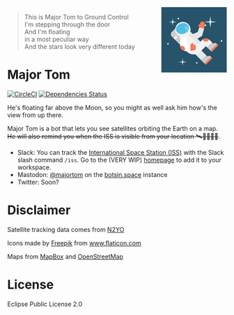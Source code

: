 <img src="resources/major_tom.png" align="right" width="150px"/>

> This is Major Tom to Ground Control  
I'm stepping through the door  
And I'm floating  
in a most peculiar way  
And the stars look very different today

# Major Tom 
[![CircleCI](https://circleci.com/gh/jcpsantiago/majortom/tree/master.svg?style=svg)](https://circleci.com/gh/jcpsantiago/majortom/tree/master)
[![Dependencies Status](https://versions.deps.co/jcpsantiago/majortom/status.svg)](https://versions.deps.co/jcpsantiago/majortom)

He's floating far above the Moon, so you might as well ask him how's the view from up there.

Major Tom is a bot that lets you see satellites orbiting the Earth on a map.
~~He will also remind you when the ISS is visible from your location 🛰👩‍🚀👨‍🚀~~.

* Slack: You can track the [International Space Station (ISS)](https://www.nasa.gov/mission_pages/station/main/index.html) with the Slack slash command `/iss`. Go to the (VERY WIP) [homepage](https://majortom.herokuapp.com/) to add it to your workspace.
* Mastodon: [@majortom](https://botsin.space/@majortom) on the [botsin.space](https://botsin.space)
  instance
* Twitter: Soon?

# Disclaimer
Satellite tracking data comes from [N2YO](https://www.n2yo.com)

Icons made by <a href="https://www.flaticon.com/authors/freepik" title="Freepik">Freepik</a> from <a href="https://www.flaticon.com/" title="Flaticon">www.flaticon.com</a>

Maps from [MapBox](https://www.mapbox.com/) and [OpenStreetMap](https://www.openstreetmap.org)

# License

Eclipse Public License 2.0
